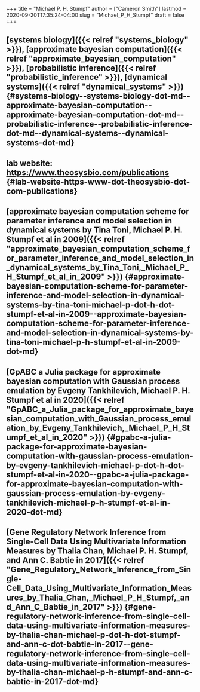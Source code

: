 +++
title = "Michael P. H. Stumpf"
author = ["Cameron Smith"]
lastmod = 2020-09-20T17:35:24-04:00
slug = "Michael_P_H_Stumpf"
draft = false
+++

## [systems biology]({{< relref "systems_biology" >}}), [approximate bayesian computation]({{< relref "approximate_bayesian_computation" >}}), [probabilistic inference]({{< relref "probabilistic_inference" >}}), [dynamical systems]({{< relref "dynamical_systems" >}}) {#systems-biology--systems-biology-dot-md--approximate-bayesian-computation--approximate-bayesian-computation-dot-md--probabilistic-inference--probabilistic-inference-dot-md--dynamical-systems--dynamical-systems-dot-md}


## lab website: <https://www.theosysbio.com/publications> {#lab-website-https-www-dot-theosysbio-dot-com-publications}


## [approximate bayesian computation scheme for parameter inference and model selection in dynamical systems by Tina Toni, Michael P. H. Stumpf et al in 2009]({{< relref "approximate_bayesian_computation_scheme_for_parameter_inference_and_model_selection_in_dynamical_systems_by_Tina_Toni,_Michael_P_H_Stumpf_et_al_in_2009" >}}) {#approximate-bayesian-computation-scheme-for-parameter-inference-and-model-selection-in-dynamical-systems-by-tina-toni-michael-p-dot-h-dot-stumpf-et-al-in-2009--approximate-bayesian-computation-scheme-for-parameter-inference-and-model-selection-in-dynamical-systems-by-tina-toni-michael-p-h-stumpf-et-al-in-2009-dot-md}


## [GpABC a Julia package for approximate bayesian computation with Gaussian process emulation by Evgeny Tankhilevich, Michael P. H. Stumpf et al in 2020]({{< relref "GpABC_a_Julia_package_for_approximate_bayesian_computation_with_Gaussian_process_emulation_by_Evgeny_Tankhilevich,_Michael_P_H_Stumpf_et_al_in_2020" >}}) {#gpabc-a-julia-package-for-approximate-bayesian-computation-with-gaussian-process-emulation-by-evgeny-tankhilevich-michael-p-dot-h-dot-stumpf-et-al-in-2020--gpabc-a-julia-package-for-approximate-bayesian-computation-with-gaussian-process-emulation-by-evgeny-tankhilevich-michael-p-h-stumpf-et-al-in-2020-dot-md}


## [Gene Regulatory Network Inference from Single-Cell Data Using Multivariate Information Measures by Thalia Chan, Michael P. H. Stumpf, and Ann C. Babtie in 2017]({{< relref "Gene_Regulatory_Network_Inference_from_Single-Cell_Data_Using_Multivariate_Information_Measures_by_Thalia_Chan,_Michael_P_H_Stumpf,_and_Ann_C_Babtie_in_2017" >}}) {#gene-regulatory-network-inference-from-single-cell-data-using-multivariate-information-measures-by-thalia-chan-michael-p-dot-h-dot-stumpf-and-ann-c-dot-babtie-in-2017--gene-regulatory-network-inference-from-single-cell-data-using-multivariate-information-measures-by-thalia-chan-michael-p-h-stumpf-and-ann-c-babtie-in-2017-dot-md}
